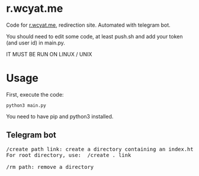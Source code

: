 # r.wcyat.me
Code for [r.wcyat.me](https://r.wcyat.me), redirection site. Automated with telegram bot.

You should need to edit some code, at least push.sh and add your token (and user id) in main.py.

IT MUST BE RUN ON LINUX / UNIX
# Usage
First, execute the code:
```
python3 main.py
```
You need to have pip and python3 installed.

## Telegram bot
<pre>
/create path link: create a directory containing an index.html which redirects to the link.
For root directory, use:  /create . link

/rm path: remove a directory
